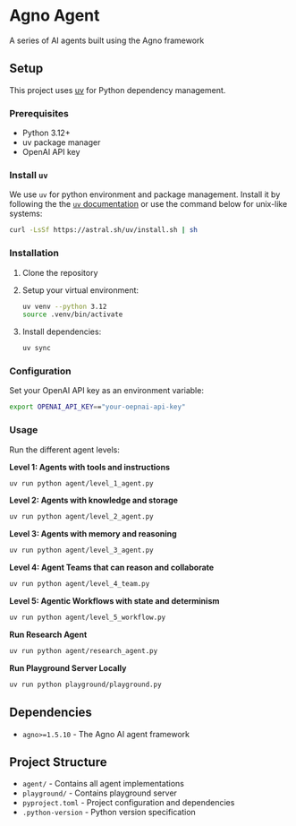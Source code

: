 # Agno Agent

A series of AI agents built using the Agno framework

## Setup

This project uses [uv](https://docs.astral.sh/uv/) for Python dependency management.

### Prerequisites

- Python 3.12+
- uv package manager
- OpenAI API key

### Install `uv`

We use `uv` for python environment and package management. Install it by following the the [`uv` documentation](https://docs.astral.sh/uv/#getting-started) or use the command below for unix-like systems:

```sh
curl -LsSf https://astral.sh/uv/install.sh | sh
```

### Installation

1. Clone the repository

2. Setup your virtual environment:
   ```bash
   uv venv --python 3.12
   source .venv/bin/activate
   ```

3. Install dependencies:
   ```bash
   uv sync
   ```

### Configuration

Set your OpenAI API key as an environment variable:

```bash
export OPENAI_API_KEY=="your-oepnai-api-key"
```

### Usage

Run the different agent levels:

**Level 1: Agents with tools and instructions**
```bash
uv run python agent/level_1_agent.py
```

**Level 2: Agents with knowledge and storage**
```bash
uv run python agent/level_2_agent.py
```

**Level 3: Agents with memory and reasoning**
```bash
uv run python agent/level_3_agent.py
```

**Level 4: Agent Teams that can reason and collaborate**
```bash
uv run python agent/level_4_team.py
```

**Level 5: Agentic Workflows with state and determinism**
```bash
uv run python agent/level_5_workflow.py
```

**Run Research Agent**
```bash
uv run python agent/research_agent.py
```

**Run Playground Server Locally**
```bash
uv run python playground/playground.py
```

## Dependencies

- `agno>=1.5.10` - The Agno AI agent framework

## Project Structure

- `agent/` - Contains all agent implementations
- `playground/` - Contains playground server
- `pyproject.toml` - Project configuration and dependencies
- `.python-version` - Python version specification 